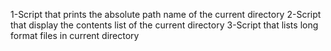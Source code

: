 1-Script that prints the absolute path name of the current directory
2-Script that display the contents list of the current directory
3-Script that lists long format files in current directory